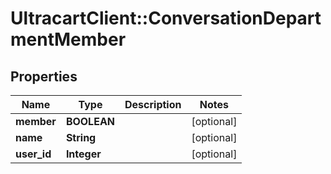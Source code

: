# UltracartClient::ConversationDepartmentMember

## Properties
Name | Type | Description | Notes
------------ | ------------- | ------------- | -------------
**member** | **BOOLEAN** |  | [optional] 
**name** | **String** |  | [optional] 
**user_id** | **Integer** |  | [optional] 


